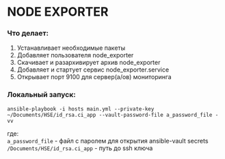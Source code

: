 # NODE EXPORTER   

### Что делает:  
1. Устанавливает необходимые пакеты  
2. Добавляет пользователя node_exporter  
3. Скачивает и разархивирует архив node_exporter  
4. Добавляет и стартует сервис node_exporter.service  
5. Открывает порт 9100 для сервер(а/ов) мониторинга  

### Локальный запуск:  
```shell
ansible-playbook -i hosts main.yml --private-key ~/Documents/HSE/id_rsa.ci_app --vault-password-file a_password_file -vv  
```

где:   
   `a_password_file` - файл с паролем для открытия ansible-vault secrets  
   `/Documents/HSE/id_rsa.ci_app` - путь до ssh ключа
